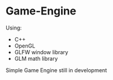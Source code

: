 # Game-Engine

Using:
  - C++
  - OpenGL
  - GLFW window library
  - GLM math library
  
Simple Game Engine still in development
